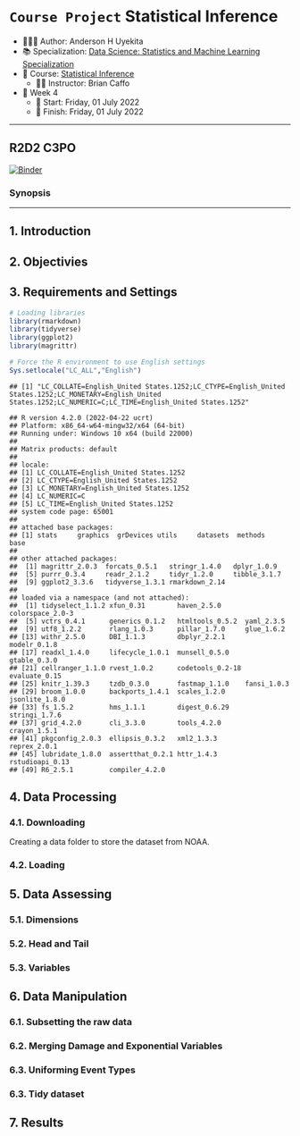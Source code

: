 `Course Project` Statistical Inference
================

-   👨🏻‍💻 Author: Anderson H Uyekita
-   📚 Specialization: <a
    href="https://www.coursera.org/specializations/data-science-statistics-machine-learning"
    target="_blank" rel="noopener">Data Science: Statistics and Machine
    Learning Specialization</a>
-   📖 Course:
    <a href="https://www.coursera.org/learn/statistical-inference"
    target="_blank" rel="noopener">Statistical Inference</a>
    -   🧑‍🏫 Instructor: Brian Caffo
-   📆 Week 4
    -   🚦 Start: Friday, 01 July 2022
    -   🏁 Finish: Friday, 01 July 2022

------------------------------------------------------------------------

## R2D2 C3PO

[![Binder](https://mybinder.org/badge_logo.svg)](https://mybinder.org/v2/gh/AndersonUyekita/statistical-inference_course-project/master?urlpath=rstudio)

### Synopsis

------------------------------------------------------------------------

## 1. Introduction

## 2. Objectivies <a href="" id="objectivies"></a>

## 3. Requirements and Settings

``` r
# Loading libraries
library(rmarkdown)
library(tidyverse)
library(ggplot2)
library(magrittr)
```

``` r
# Force the R environment to use English settings
Sys.setlocale("LC_ALL","English")
```

    ## [1] "LC_COLLATE=English_United States.1252;LC_CTYPE=English_United States.1252;LC_MONETARY=English_United States.1252;LC_NUMERIC=C;LC_TIME=English_United States.1252"

    ## R version 4.2.0 (2022-04-22 ucrt)
    ## Platform: x86_64-w64-mingw32/x64 (64-bit)
    ## Running under: Windows 10 x64 (build 22000)
    ## 
    ## Matrix products: default
    ## 
    ## locale:
    ## [1] LC_COLLATE=English_United States.1252 
    ## [2] LC_CTYPE=English_United States.1252   
    ## [3] LC_MONETARY=English_United States.1252
    ## [4] LC_NUMERIC=C                          
    ## [5] LC_TIME=English_United States.1252    
    ## system code page: 65001
    ## 
    ## attached base packages:
    ## [1] stats     graphics  grDevices utils     datasets  methods   base     
    ## 
    ## other attached packages:
    ##  [1] magrittr_2.0.3  forcats_0.5.1   stringr_1.4.0   dplyr_1.0.9    
    ##  [5] purrr_0.3.4     readr_2.1.2     tidyr_1.2.0     tibble_3.1.7   
    ##  [9] ggplot2_3.3.6   tidyverse_1.3.1 rmarkdown_2.14 
    ## 
    ## loaded via a namespace (and not attached):
    ##  [1] tidyselect_1.1.2 xfun_0.31        haven_2.5.0      colorspace_2.0-3
    ##  [5] vctrs_0.4.1      generics_0.1.2   htmltools_0.5.2  yaml_2.3.5      
    ##  [9] utf8_1.2.2       rlang_1.0.3      pillar_1.7.0     glue_1.6.2      
    ## [13] withr_2.5.0      DBI_1.1.3        dbplyr_2.2.1     modelr_0.1.8    
    ## [17] readxl_1.4.0     lifecycle_1.0.1  munsell_0.5.0    gtable_0.3.0    
    ## [21] cellranger_1.1.0 rvest_1.0.2      codetools_0.2-18 evaluate_0.15   
    ## [25] knitr_1.39.3     tzdb_0.3.0       fastmap_1.1.0    fansi_1.0.3     
    ## [29] broom_1.0.0      backports_1.4.1  scales_1.2.0     jsonlite_1.8.0  
    ## [33] fs_1.5.2         hms_1.1.1        digest_0.6.29    stringi_1.7.6   
    ## [37] grid_4.2.0       cli_3.3.0        tools_4.2.0      crayon_1.5.1    
    ## [41] pkgconfig_2.0.3  ellipsis_0.3.2   xml2_1.3.3       reprex_2.0.1    
    ## [45] lubridate_1.8.0  assertthat_0.2.1 httr_1.4.3       rstudioapi_0.13 
    ## [49] R6_2.5.1         compiler_4.2.0

## 4. Data Processing

### 4.1. Downloading

Creating a data folder to store the dataset from NOAA.

### 4.2. Loading

## 5. Data Assessing

### 5.1. Dimensions

### 5.2. Head and Tail

### 5.3. Variables

## 6. Data Manipulation

### 6.1. Subsetting the raw data

### 6.2. Merging Damage and Exponential Variables

### 6.3. Uniforming Event Types

### 6.3. Tidy dataset

## 7. Results <a href="" id="results"></a>
